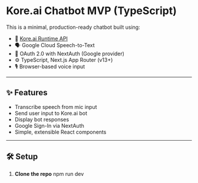 # Kore.ai Chatbot MVP (TypeScript)

This is a minimal, production-ready chatbot built using:

- 🧠 [Kore.ai Runtime API](https://developer.kore.ai/docs/)
- 🗣️ Google Cloud Speech-to-Text
- 🔐 OAuth 2.0 with NextAuth (Google provider)
- ⚙️ TypeScript, Next.js App Router (v13+)
- 🎙️ Browser-based voice input

---

## ✨ Features

- Transcribe speech from mic input
- Send user input to Kore.ai bot
- Display bot responses
- Google Sign-In via NextAuth
- Simple, extensible React components

---

## 🛠 Setup

1. **Clone the repo**
npm run dev